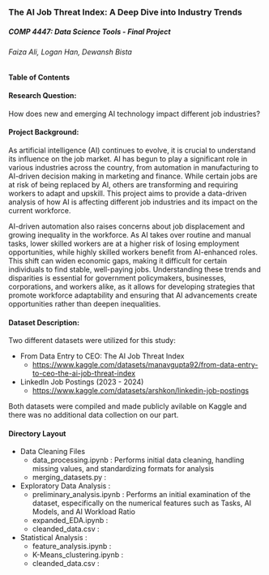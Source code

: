 ### The AI Job Threat Index: A Deep Dive into Industry Trends
##### COMP 4447: Data Science Tools - Final Project
###### Faiza Ali, Logan Han, Dewansh Bista

#### Table of Contents

#### Research Question:

How does new and emerging AI technology impact different job industries?

#### Project Background:

As artificial intelligence (AI) continues to evolve, it is crucial to understand its influence on the job market. 
AI has begun to play a significant role in various industries across the country, from automation in manufacturing 
to AI-driven decision making in marketing and finance. While certain jobs are at risk of being replaced by AI, others 
are transforming and requiring workers to adapt and upskill. This project aims to provide a data-driven analysis of 
how AI is affecting different job industries and its impact on the current workforce.

AI-driven automation also raises concerns about job displacement and growing inequality in the workforce. As AI takes over 
routine and manual tasks, lower skilled workers are at a higher risk of losing employment opportunities, while highly skilled 
workers benefit from AI-enhanced roles. This shift can widen economic gaps, making it difficult for certain individuals to find 
stable, well-paying jobs. Understanding these trends and disparities is essential for government policymakers, businesses, 
corporations, and workers alike, as it allows for developing strategies that promote workforce adaptability and ensuring 
that AI advancements create opportunities rather than deepen inequalities.

#### Dataset Description:

Two different datasets were utilized for this study:
- From Data Entry to CEO: The AI Job Threat Index
  - https://www.kaggle.com/datasets/manavgupta92/from-data-entry-to-ceo-the-ai-job-threat-index
- LinkedIn Job Postings (2023 - 2024)
  - https://www.kaggle.com/datasets/arshkon/linkedin-job-postings

Both datasets were compiled and made publicly avilable on Kaggle and there was no additional data collection on our part. 

#### Directory Layout
- Data Cleaning Files  
    - data_processing.ipynb : Performs initial data cleaning, handling missing values, and standardizing formats for analysis
    - merging_datasets.py :
- Exploratory Data Analysis :
    - preliminary_analysis.ipynb : Performs an initial examination of the dataset, especifically on the numerical features such as Tasks, AI     Models, and AI Workload Ratio
    - expanded_EDA.ipynb :
    - cleanded_data.csv :
- Statistical Analysis :
    - feature_analysis.ipynb :
    - K-Means_clustering.ipynb :
    - cleanded_data.csv :
      
  
